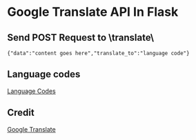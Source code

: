 # Google Translate API In Flask


## Send POST Request to \translate\

```{"data":"content goes here","translate_to":"language code"}```

## Language codes
[Language Codes](https://py-googletrans.readthedocs.io/en/latest/)

## Credit
[Google Translate](https://pypi.org/project/googletrans/)